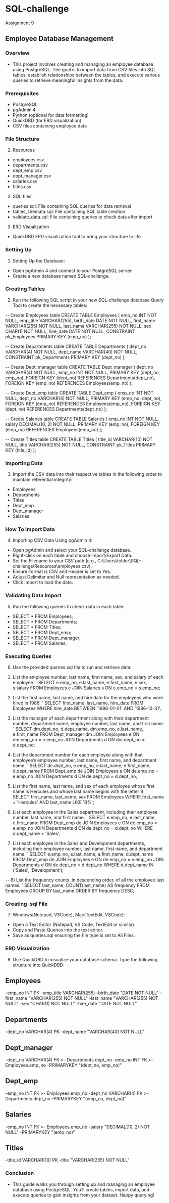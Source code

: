 # SQL-challenge #
Assignment 9

## Employee Database Management ##

### Overview ###
- This project involves creating and managing an employee database using PostgreSQL. The goal is to import data from CSV files into SQL tables, establish relationships between the tables, and execute various queries to retrieve meaningful insights from the data.

### Prerequisites ###
- PostgreSQL
- pgAdmin 4
- Python (optional for data formatting)
- QuickDBD (for ERD visualization)
- CSV files containing employee data

### File Structure ###
1. Resources
- employees.csv
- departments.csv
- dept_emp.csv
- dept_manager.csv
- salaries.csv
- titles.csv
2. SQL files
- queries.sql: File containing SQL queries for data retrieval
- tables_shemata.sql: File containing SQL table creation
- validate_data.sql: File containing queries to check data after import
3. ERD Visualization
- QuickDBD ERD visualization tool to bring your structure to life

### Setting Up ###
1. Setting Up the Database: 
- Open pgAdmin 4 and connect to your PostgreSQL server.
- Create a new database named SQL-challenge.

### Creating Tables ###
2. Run the following SQL script in your new SQL-challenge database Query Tool to create the necessary tables:

-- Create Employees table
CREATE TABLE Employees (
    emp_no INT NOT NULL,
    emp_title VARCHAR(255),
    birth_date DATE NOT NULL,
    first_name VARCHAR(255) NOT NULL,
    last_name VARCHAR(255) NOT NULL,
    sex CHAR(1) NOT NULL,
    hire_date DATE NOT NULL,
    CONSTRAINT pk_Employees PRIMARY KEY (emp_no)
);

-- Create Departments table
CREATE TABLE Departments (
    dept_no VARCHAR(4) NOT NULL,
    dept_name VARCHAR(40) NOT NULL,
    CONSTRAINT pk_Departments PRIMARY KEY (dept_no)
);

-- Create Dept_manager table
CREATE TABLE Dept_manager (
    dept_no VARCHAR(4) NOT NULL,
    emp_no INT NOT NULL,
    PRIMARY KEY (dept_no, emp_no),
    FOREIGN KEY (dept_no) REFERENCES Departments(dept_no),
    FOREIGN KEY (emp_no) REFERENCES Employees(emp_no)
);

-- Create Dept_emp table
CREATE TABLE Dept_emp (
    emp_no INT NOT NULL,
    dept_no VARCHAR(4) NOT NULL,
    PRIMARY KEY (emp_no, dept_no),
    FOREIGN KEY (emp_no) REFERENCES Employees(emp_no),
    FOREIGN KEY (dept_no) REFERENCES Departments(dept_no)
);

-- Create Salaries table
CREATE TABLE Salaries (
    emp_no INT NOT NULL,
    salary DECIMAL(10, 2) NOT NULL,
    PRIMARY KEY (emp_no),
    FOREIGN KEY (emp_no) REFERENCES Employees(emp_no)
);

-- Create Titles table
CREATE TABLE Titles (
    title_id VARCHAR(10) NOT NULL,
    title VARCHAR(255) NOT NULL,
    CONSTRAINT pk_Titles PRIMARY KEY (title_id)
);

### Importing Data ###
3. Import the CSV data into their respective tables in the following order to maintain referential integrity:
- Employees
- Departments
- Titles
- Dept_emp
- Dept_manager
- Salaries

### How To Import Data ###
4. Importing CSV Data Using pgAdmin 4:
- Open pgAdmin and select your SQL-challenge database.
- Right-click on each table and choose Import/Export Data.
- Set the Filename to your CSV path (e.g., C:\Users\folder\SQL-challenge\Resources\employees.csv).
- Ensure Format is CSV and Header is set to Yes.
- Adjust Delimiter and Null representation as needed.
- Click Import to load the data.

### Validating Data Import ###
5. Run the following queries to check data in each table:
- SELECT * FROM Employees;
- SELECT * FROM Departments;
- SELECT * FROM Titles;
- SELECT * FROM Dept_emp;
- SELECT * FROM Dept_manager;
- SELECT * FROM Salaries;

### Executing Queries ###
6. Use the provided queries.sql file to run and retrieve data:

1) List the employee number, last name, first name, sex, and salary of each employee.
` SELECT e.emp_no, e.last_name, e.first_name, e.sex, s.salary
FROM Employees e
JOIN Salaries s ON e.emp_no = s.emp_no;

2) List the first name, last name, and hire date for the employees who were hired in 1986.
` SELECT first_name, last_name, hire_date
FROM Employees
WHERE hire_date BETWEEN '1986-01-01' AND '1986-12-31';

3) List the manager of each department along with their department number, department name, employee number, last name, and first name.
` SELECT dm.dept_no, d.dept_name, dm.emp_no, e.last_name, e.first_name
FROM Dept_manager dm
JOIN Employees e ON dm.emp_no = e.emp_no
JOIN Departments d ON dm.dept_no = d.dept_no;

4) List the department number for each employee along with that employee’s employee number, last name, first name, and department name.
` SELECT de.dept_no, e.emp_no, e.last_name, e.first_name, d.dept_name
FROM Dept_emp de
JOIN Employees e ON de.emp_no = e.emp_no
JOIN Departments d ON de.dept_no = d.dept_no;

5) List the first name, last name, and sex of each employee whose first name is Hercules and whose last name begins with the letter B.
` SELECT first_name, last_name, sex
FROM Employees
WHERE first_name = 'Hercules' AND last_name LIKE 'B%';

6) List each employee in the Sales department, including their employee number, last name, and first name.
` SELECT e.emp_no, e.last_name, e.first_name
FROM Dept_emp de
JOIN Employees e ON de.emp_no = e.emp_no
JOIN Departments d ON de.dept_no = d.dept_no
WHERE d.dept_name = 'Sales';

7) List each employee in the Sales and Development departments, including their employee number, last name, first name, and department name.
` SELECT e.emp_no, e.last_name, e.first_name, d.dept_name
FROM Dept_emp de
JOIN Employees e ON de.emp_no = e.emp_no
JOIN Departments d ON de.dept_no = d.dept_no
WHERE d.dept_name IN ('Sales', 'Development');

-- 8) List the frequency counts, in descending order, of all the employee last names.
` SELECT last_name, COUNT(last_name) AS frequency
FROM Employees
GROUP BY last_name
ORDER BY frequency DESC;

### Creating .sql File ###
7. Windows(Notepad, VSCode), Mac(TextEdit, VSCode):
- Open a Text Editor (Notepad, VS Code, TextEdit or similar).
- Copy and Paste Queries into the text editor.
- Save as queries.sql ensuring the file type is set to All Files.

### ERD Visualization ###
8. Use QuickDBD to visualize your database schema. Type the following structure into QuickDBD:

Employees 
-- 
-emp_no INT PK 
-emp_title VARCHAR(255) 
-birth_date "DATE NOT NULL" 
-first_name "VARCHAR(255) NOT NULL" 
-last_name "VARCHAR(255) NOT NULL" 
-sex "CHAR(1) NOT NULL" 
-hire_date "DATE NOT NULL" 
 
Departments 
-- 
-dept_no VARCHAR(4) PK 
-dept_name "VARCHAR(40) NOT NULL" 
 
Dept_manager 
-- 
-dept_no VARCHAR(4) FK >- Departments.dept_no 
-emp_no INT FK >- Employees.emp_no 
-PRIMARYKEY "(dept_no, emp_no)" 
 
Dept_emp 
-- 
-emp_no INT FK >- Employees.emp_no 
-dept_no VARCHAR(4) FK >- Departments.dept_no 
-PRIMARYKEY "(emp_no, dept_no)" 
 
Salaries 
-- 
-emp_no INT FK >- Employees.emp_no 
-salary "DECIMAL(10, 2) NOT NULL" 
-PRIMARYKEY "(emp_no)" 
 
Titles 
-- 
-title_id VARCHAR(10) PK 
-title "VARCHAR(255) NOT NULL" 
 

### Conclusion ###
- This guide walks you through setting up and managing an employee database using PostgreSQL. You’ll create tables, import data, and execute queries to gain insights from your dataset. Happy querying!